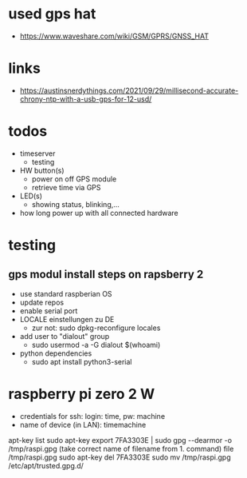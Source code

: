 # used gps hat
- https://www.waveshare.com/wiki/GSM/GPRS/GNSS_HAT

# links
- https://austinsnerdythings.com/2021/09/29/millisecond-accurate-chrony-ntp-with-a-usb-gps-for-12-usd/

# todos
- timeserver
  - testing
- HW button(s)
  - power on off GPS module
  - retrieve time via GPS
- LED(s)
  - showing status, blinking,...
- how long power up with all connected hardware

# testing
## gps modul install steps on rapsberry 2
- use standard raspberian OS
- update repos
- enable serial port
- LOCALE einstellungen zu DE
  - zur not: sudo dpkg-reconfigure locales
- add user to "dialout" group
  - sudo usermod -a -G dialout $(whoami)
- python dependencies
  - sudo apt install python3-serial

# raspberry pi zero 2 W

- credentials for ssh: login: time, pw: machine
- name of device (in LAN): timemachine

apt-key list
sudo apt-key export 7FA3303E | sudo gpg --dearmor -o /tmp/raspi.gpg (take correct name of filename from 1. command)
file /tmp/raspi.gpg
sudo apt-key del 7FA3303E
sudo mv /tmp/raspi.gpg /etc/apt/trusted.gpg.d/